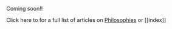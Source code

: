 Coming soon!! 

Click here to for a full list of articles on [Philosophies](https://ubuntu.sankofapedia.org/Philosophies/) or [[index]]